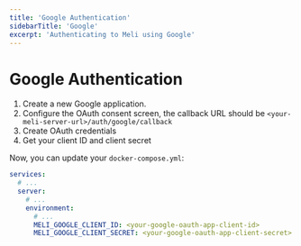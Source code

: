 ```yaml
---
title: 'Google Authentication'
sidebarTitle: 'Google'
excerpt: 'Authenticating to Meli using Google'
---
```


# Google Authentication

1. Create a new Google application.
1. Configure the OAuth consent screen, the callback URL should be `<your-meli-server-url>/auth/google/callback`
1. Create OAuth credentials
1. Get your client ID and client secret

Now, you can update your `docker-compose.yml`:

<div class="code-group">

```yaml
services:
  # ...
  server:
    # ...
    environment:
      # ...
      MELI_GOOGLE_CLIENT_ID: <your-google-oauth-app-client-id>
      MELI_GOOGLE_CLIENT_SECRET: <your-google-oauth-app-client-secret>
``` 

</div>
